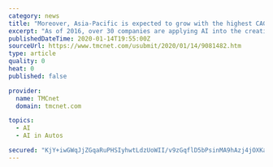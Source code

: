 ```yaml
---
category: news
title: "Moreover, Asia-Pacific is expected to grow with the highest CAGR of 60.4% over the forecast period of 2019-2025"
excerpt: "As of 2016, over 30 companies are applying AI into the creation of driverless cars. A few companies involved with AI comprise Tesla, Google, and Apple. Artificial intelligence is assisting doctors. Also, the implementation of artificial intelligence in healthcare is helping the industry to boom in the market. For instance, Microsoft has ..."
publishedDateTime: 2020-01-14T19:55:00Z
sourceUrl: https://www.tmcnet.com/usubmit/2020/01/14/9081482.htm
type: article
quality: 0
heat: 0
published: false

provider:
  name: TMCnet
  domain: tmcnet.com

topics:
  - AI
  - AI in Autos

secured: "KjY+iwGWqJjZGqaRuPHSIyhwtLdzUoWII/v9zGqflD5bPsinMA9hAzj4jOXKaFL3Iuw8Br/wmoRGY6ttFJfzO9tYJk66XMujBTO+zESDcfhla5cWZ07GggAish23FFz0d/dU6djoMft5Lr6F78jiQ5qGeKH+mNmsBiE9+lPY8Qnu+j1A3bLjlQVTMnGKD7lRafZHWPAsAkFNf4Cf/yP8OwHp41q+LhLhMWDSNuU4lJJ2/N0QWcKKVaW1O8XD/w25tIBiRZ0qOxB9DnM6oEEmU9FTo8Y1UyE190gPKPPeR1o=;6ho5ZkdqTxevdWk6hkk4rw=="
---
```


